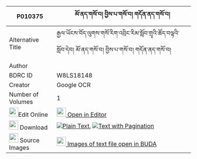 |P010375|མོ་ནད་གསོ་བ། བྱིས་པ་གསོ་བ། གདོན་ནད་གསོ་བ། 
| --- | --- 
|Alternative Title |རྒྱལ་ཡོངས་བོད་ལུགས་གསོ་རིག་འབྲིང་རིམ་སློབ་གྲྭའི་ཚོད་བལྟའི་སློབ་དེབ། མོ་ནད་གསོ་བ། བྱིས་པ་གསོ་བ། གདོན་ནད་གསོ་བ།
|Author | 
|BDRC ID | W8LS18148
|Creator | Google OCR
|Number of Volumes| 1
|<img width="25" src="https://img.icons8.com/color/25/000000/edit-property.png">Edit Online| [<img width="25" src="https://avatars.githubusercontent.com/u/45091458?s=200&v=4"> Open in Editor](http://editor.openpecha.org/P010375)
|<img width="25" src="https://img.icons8.com/fluent/48/000000/download-2.png"/>  Download | [![](https://img.icons8.com/color/20/000000/txt.png)Plain Text](https://github.com/Openpecha/P010375/releases/download/v1/mone_sowa_jipa_sowa_donne_sowa_plain_P010375.zip), [![](https://img.icons8.com/color/20/000000/txt.png)Text with Pagination](https://github.com/Openpecha/P010375/releases/download/v1/mone_sowa_jipa_sowa_donne_sowa_pages_P010375.zip)
|<img width="25" src="https://img.icons8.com/plasticine/100/000000/pictures-folder.png"/>  Source Images | [<img width="25" src="https://library.bdrc.io/icons/BUDA-small.svg"> Images of text file open in BUDA](https://library.bdrc.io/show/bdr:W8LS18148)